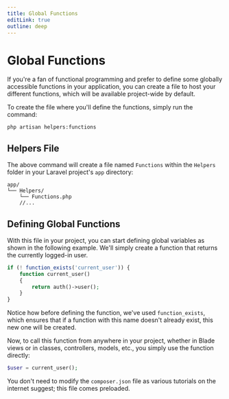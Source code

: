 ```yaml
---
title: Global Functions
editLink: true
outline: deep
---
```


# Global Functions

If you're a fan of functional programming and prefer to define some globally accessible functions in your application, you can create a file to host your different functions, which will be available project-wide by default.

To create the file where you'll define the functions, simply run the command:

```shell
php artisan helpers:functions
```

## Helpers File

The above command will create a file named `Functions` within the `Helpers` folder in your Laravel project's `app` directory:

```shell
app/
└── Helpers/
    └── Functions.php
    //...
```

## Defining Global Functions

With this file in your project, you can start defining global variables as shown in the following example. We'll simply create a function that returns the currently logged-in user.

```php
if (! function_exists('current_user')) {
    function current_user()
    {
        return auth()->user();
    }
}
```

Notice how before defining the function, we've used `function_exists`, which ensures that if a function with this name doesn't already exist, this new one will be created.

Now, to call this function from anywhere in your project, whether in Blade views or in classes, controllers, models, etc., you simply use the function directly:

```php
$user = current_user();
```

You don't need to modify the `composer.json` file as various tutorials on the internet suggest; this file comes preloaded.